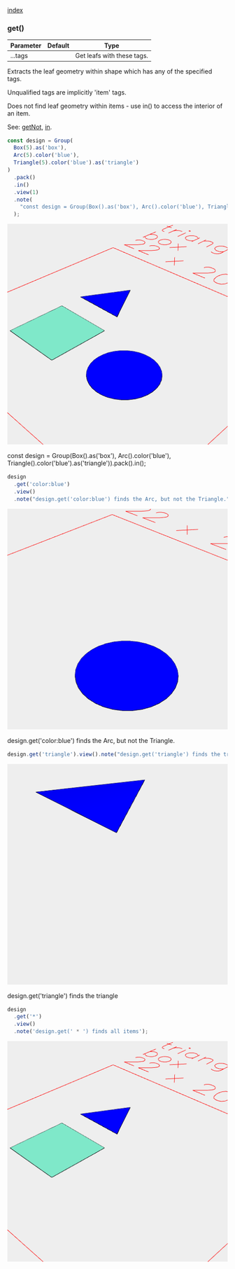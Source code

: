 [index](../../nb/api/index.md)
### get()
Parameter|Default|Type
---|---|---
|...tags||Get leafs with these tags.

Extracts the leaf geometry within shape which has any of the specified tags.

Unqualified tags are implicitly 'item' tags.

Does not find leaf geometry within items - use in() to access the interior of an item.

See: [getNot](https://raw.githubusercontent.com/jsxcad/JSxCAD/master/nb/api/getNot.nb), [in](https://raw.githubusercontent.com/jsxcad/JSxCAD/master/nb/api/in.nb).

```JavaScript
const design = Group(
  Box(5).as('box'),
  Arc(5).color('blue'),
  Triangle(5).color('blue').as('triangle')
)
  .pack()
  .in()
  .view(1)
  .note(
    "const design = Group(Box().as('box'), Arc().color('blue'), Triangle().color('blue').as('triangle')).pack().in();"
  );
```

![Image](get.md.0.png)

const design = Group(Box().as('box'), Arc().color('blue'), Triangle().color('blue').as('triangle')).pack().in();

```JavaScript
design
  .get('color:blue')
  .view()
  .note("design.get('color:blue') finds the Arc, but not the Triangle.");
```

![Image](get.md.1.png)

design.get('color:blue') finds the Arc, but not the Triangle.

```JavaScript
design.get('triangle').view().note("design.get('triangle') finds the triangle");
```

![Image](get.md.2.png)

design.get('triangle') finds the triangle

```JavaScript
design
  .get('*')
  .view()
  .note('design.get(' * ') finds all items');
```

![Image](get.md.3.png)
